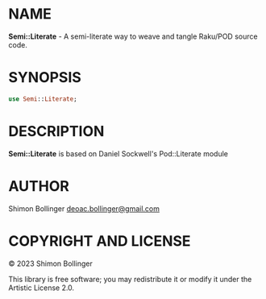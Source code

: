 NAME
====

**Semi::Literate** - A semi-literate way to weave and tangle Raku/POD source code.

SYNOPSIS
========

```raku
use Semi::Literate;
```

DESCRIPTION
===========

**Semi::Literate** is based on Daniel Sockwell's Pod::Literate module

AUTHOR
======

Shimon Bollinger <deoac.bollinger@gmail.com>

COPYRIGHT AND LICENSE
=====================

© 2023 Shimon Bollinger

This library is free software; you may redistribute it or modify it under the Artistic License 2.0.

